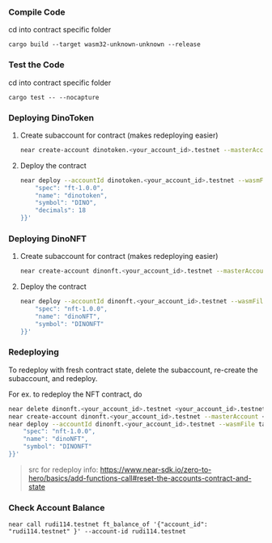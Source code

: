 ### Compile Code
cd into contract specific folder
```
cargo build --target wasm32-unknown-unknown --release
```

### Test the Code
cd into contract specific folder
```
cargo test -- --nocapture
```

### Deploying DinoToken
1. Create subaccount for contract (makes redeploying easier)
    ```bash
    near create-account dinotoken.<your_account_id>.testnet --masterAccount <your_account_id>.testnet
    ```

1. Deploy the contract
    ```bash
    near deploy --accountId dinotoken.<your_account_id>.testnet --wasmFile target/wasm32-unknown-unknown/release/dino_token.wasm --initFunction new --initArgs '{"owner_id": "dinotoken.<your_account_id>.testnet", "total_supply": "10000000", "metadata": {
        "spec": "ft-1.0.0",
        "name": "dinotoken",
        "symbol": "DINO",
        "decimals": 18
    }}'
    ```

### Deploying DinoNFT
1. Create subaccount for contract (makes redeploying easier)
    ```bash
    near create-account dinonft.<your_account_id>.testnet --masterAccount <your_account_id>.testnet
    ```
1. Deploy the contract
    ```bash
    near deploy --accountId dinonft.<your_account_id>.testnet --wasmFile target/wasm32-unknown-unknown/release/dino_nft.wasm --initFunction new --initArgs '{"owner_id": "dinonft.<your_account_id>.testnet", "metadata": {
        "spec": "nft-1.0.0",
        "name": "dinoNFT",
        "symbol": "DINONFT"
    }}'
    ```


### Redeploying

To redeploy with fresh contract state, delete the subaccount, re-create the subaccount, and redeploy.

For ex. to redeploy the NFT contract, do

```bash
near delete dinonft.<your_account_id>.testnet <your_account_id>.testnet
near create-account dinonft.<your_account_id>.testnet --masterAccount <your_account_id>.testnet
near deploy --accountId dinonft.<your_account_id>.testnet --wasmFile target/wasm32-unknown-unknown/release/dino_nft.wasm --initFunction new --initArgs '{"owner_id": "dinonft.<your_account_id>.testnet", "metadata": {
    "spec": "nft-1.0.0",
    "name": "dinoNFT",
    "symbol": "DINONFT"
}}'
```

> src for redeploy info: https://www.near-sdk.io/zero-to-hero/basics/add-functions-call#reset-the-accounts-contract-and-state

### Check Account Balance

```
near call rudi114.testnet ft_balance_of '{"account_id": "rudi114.testnet" }' --account-id rudi114.testnet
```
